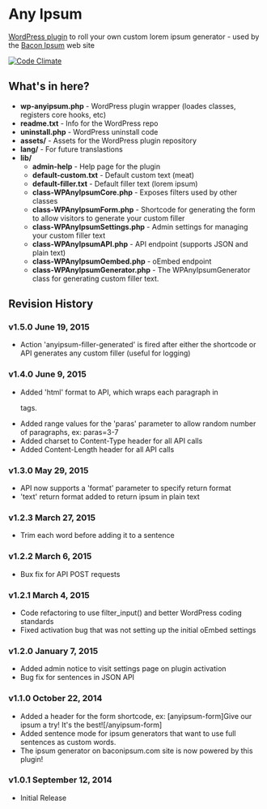 # Any Ipsum
[WordPress plugin](https://wordpress.org/plugins/any-ipsum/) to roll your own custom lorem ipsum generator - used by the [Bacon Ipsum](http://baconipsum.com/) web site

[![Code Climate](https://codeclimate.com/github/petenelson/wp-any-ipsum/badges/gpa.svg)](https://codeclimate.com/github/petenelson/wp-any-ipsum)

## What's in here?

- **wp-anyipsum.php** - WordPress plugin wrapper (loades classes, registers core hooks, etc)
- **readme.txt** - Info for the WordPress repo
- **uninstall.php** - WordPress uninstall code
- **assets/** - Assets for the WordPress plugin repository
- **lang/** - For future translastions
- **lib/**
  - **admin-help** - Help page for the plugin
  - **default-custom.txt** - Default custom text (meat)
  - **default-filler.txt** - Default filler text (lorem ipsum)
  - **class-WPAnyIpsumCore.php** - Exposes filters used by other classes
  - **class-WPAnyIpsumForm.php** - Shortcode for generating the form to allow visitors to generate your custom filler
  - **class-WPAnyIpsumSettings.php** - Admin settings for managing your custom filler text
  - **class-WPAnyIpsumAPI.php** - API endpoint (supports JSON and plain text)
  - **class-WPAnyIpsumOembed.php** - oEmbed endpoint
  - **class-WPAnyIpsumGenerator.php** - The WPAnyIpsumGenerator class for generating custom filler text.

## Revision History

### v1.5.0 June 19, 2015 ###
- Action 'anyipsum-filler-generated' is fired after either the shortcode or API generates any custom filler (useful for logging)

### v1.4.0 June 9, 2015 ###
- Added 'html' format to API, which wraps each paragraph in <p> tags.
- Added range values for the 'paras' parameter to allow random number of paragraphs, ex: paras=3-7
- Added charset to Content-Type header for all API calls
- Added Content-Length header for all API calls

### v1.3.0 May 29, 2015 ###
- API now supports a 'format' parameter to specify return format
- 'text' return format added to return ipsum in plain text

### v1.2.3 March 27, 2015
- Trim each word before adding it to a sentence

### v1.2.2 March 6, 2015
- Bux fix for API POST requests

### v1.2.1 March 4, 2015
- Code refactoring to use filter_input() and better WordPress coding standards
- Fixed activation bug that was not setting up the initial oEmbed settings

### v1.2.0 January 7, 2015
- Added admin notice to visit settings page on plugin activation
- Bug fix for sentences in JSON API

### v1.1.0 October 22, 2014
- Added a header for the form shortcode, ex: [anyipsum-form]Give our ipsum a try!  It's the best![/anyipsum-form]
- Added sentence mode for ipsum generators that want to use full sentences as custom words.
- The ipsum generator on baconipsum.com site is now powered by this plugin!

### v1.0.1 September 12, 2014
- Initial Release
